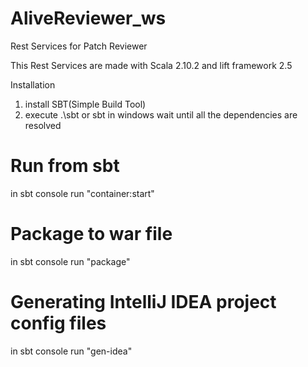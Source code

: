 AliveReviewer_ws
================

Rest Services for Patch Reviewer

This Rest Services are made with Scala 2.10.2 and lift framework 2.5


Installation

1. install SBT(Simple Build Tool)
2. execute .\sbt or sbt in windows wait until all the dependencies are resolved


Run from sbt
================
in sbt console run "container:start"


Package to war file
================
in sbt console run "package"


Generating IntelliJ IDEA project config files
================
in sbt console run "gen-idea"



